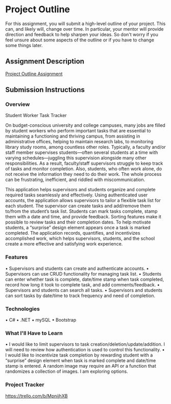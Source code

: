 # Project Outline
For this assignment, you will submit a high-level outline of your project. This can, and likely will, change over time. In particular, your mentor will provide direction and feedback to help sharpen your ideas. So don't worry if you feel unsure about some aspects of the outline or if you have to change some things later.

## Assignment Description
[Project Outline Assignment](https://education.launchcode.org/liftoff/modules/assignments/project-outline)

## Submission Instructions

### Overview
Student Worker Task Tracker

On budget-conscious university and college campuses, many jobs are filled by student workers who perform important tasks that are essential to maintaining a functioning and thriving campus, from assisting in administrative offices, helping to maintain research labs, to monitoring library study rooms, among countless other roles. Typically, a faculty and/or staff member supervises students—often several students at a time with varying schedules—juggling this supervision alongside many other responsibilities. As a result, faculty/staff supervisors struggle to keep track of tasks and monitor completion. Also, students, who often work alone, do not receive the information they need to do their work. The whole process can be frustrating, inefficient, and riddled with miscommunication. 

This application helps supervisors and students organize and complete required tasks seamlessly and effectively. Using authenticated user accounts, the application allows supervisors to tailor a flexible task list for each student. The supervisor can create tasks and add/remove them to/from the student’s task list. Students can mark tasks complete, stamp them with a date and time, and provide feedback. Sorting features make it possible to review tasks and their completion dates. To help motivate students, a “surprise” design element appears once a task is marked completed. The application records, quantifies, and incentivizes accomplished work, which helps supervisors, students, and the school create a more effective and satisfying work experience.

### Features
•	Supervisors and students can create and authenticate accounts.
•	Supervisors can use CRUD functionality for managing task list.
•	Students can enter whether task is complete, date/time stamp when task completed, record how long it took to complete task, and add comments/feedback.
•	Supervisors and students can search all tasks.
•	Supervisors and students can sort tasks by date/time to track frequency and need of completion.

### Technologies
•	C#
•	.NET
•	mySQL
•	Bootstrap

### What I'll Have to Learn
•	I would like to limit supervisors to task creation/deletion/update/addition. I will need to review how authentication is used to control this functionality.
•	I would like to incentivize task completion by rewarding student with a “surprise” design element when task is marked complete and date/time stamp is entered. A random image may require an API or a function that randomizes a collection of images. I am exploring options.

### Project Tracker
https://trello.com/b/MpnijhXB
